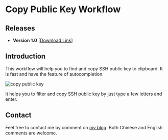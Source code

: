 # Copy Public Key Workflow

## Releases
 * **Version 1.0** [[Download Link](https://github.com/oldcai/alfred_workflow_copy_public_key/releases/download/1.0/CopyPublicKey.alfredworkflow)]

## Introduction
This workflow will help you to find and copy SSH public key to clipboard. It is fast and have the feature of autocompletion.

![copy public key](https://cloud.githubusercontent.com/assets/1150130/3714035/0c8251ce-1592-11e4-925c-d46961526a31.png)

It helps you to filter and copy SSH public key by just type a few letters and enter.

## Contact
Feel free to contact me by comment on [my blog](http://www.oldcai.com/archives/992). Both Chinese and English comments are welcome.